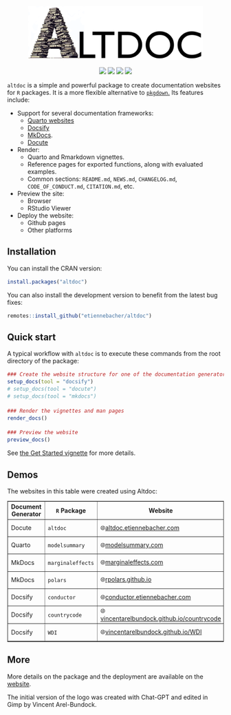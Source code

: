 <div align="center">

<img src="man/figures/altdoc_logo_web.png" height = "125"><br>

<img src="https://github.com/etiennebacher/altdoc/workflows/R-CMD-check/badge.svg">
<img src="https://codecov.io/gh/etiennebacher/altdoc/branch/master/graph/badge.svg">
<img src="https://img.shields.io/badge/license-MIT-blue">
<a href = "https://altdoc.etiennebacher.com/#/" target = "_blank"><img src="https://img.shields.io/static/v1?label=Website&message=Visit&color=blue"></a>
  
</div>

`altdoc` is a simple and powerful package to create documentation websites for `R` packages. It is a more flexible alternative to [`pkgdown`.](https://pkgdown.r-lib.org/) Its features include:

* Support for several documentation frameworks:
  - [Quarto websites](https://quarto.org/docs/websites/)
  - [Docsify](https://docsify.js.org/#/)
  - [MkDocs](https://www.mkdocs.org/). 
  - [Docute](https://docute.egoist.dev//)
* Render:
  - Quarto and Rmarkdown vignettes.
  - Reference pages for exported functions, along with evaluated examples.
  - Common sections: `README.md`, `NEWS.md`, `CHANGELOG.md`, `CODE_OF_CONDUCT.md`, `CITATION.md`, etc.
* Preview the site: 
  - Browser 
  - RStudio Viewer
* Deploy the website: 
  - Github pages
  - Other platforms

## Installation

You can install the CRAN version:
```r
install.packages("altdoc")
```

You can also install the development version to benefit from the latest bug fixes:
```r
remotes::install_github("etiennebacher/altdoc")
```

## Quick start

A typical workflow with `altdoc` is to execute these commands from the root directory of the package:

```r
### Create the website structure for one of the documentation generators
setup_docs(tool = "docsify")
# setup_docs(tool = "docute")
# setup_docs(tool = "mkdocs")

### Render the vignettes and man pages
render_docs()

### Preview the website
preview_docs()
```

See [the Get Started vignette](vignettes/get-started.md) for more details.

## Demos

The websites in this table were created using Altdoc:

<table border=".5">
  <tr>
    <th>Document Generator</th>
    <th><code>R</code> Package</th>
    <th>Website</th>
    <th>Settings</th>
  </tr>
  <tr>
    <td>Docute</td>
    <td><code>altdoc</code></td>
    <td>🌐<a href="https://altdoc.etiennebacher.com">altdoc.etiennebacher.com</a></td>
    <td><a href="https://github.com/etiennebacher/altdoc/tree/main/altdoc">Altdoc Settings</a></td>
  </tr>
  <tr>
    <td>Quarto</td>
    <td><code>modelsummary</code></td>
    <td>🌐<a href="https://modelsummary.com">modelsummary.com</a></td>
    <td><a href="https://github.com/vincentarelbundock/modelsummary/tree/main/altdoc">Altdoc settings</a></td>
  </tr>
  <tr>
    <td>MkDocs</td>
    <td><code>marginaleffects</code></td>
    <td>🌐<a href="https://marginaleffects.com">marginaleffects.com</a></td>
    <td><a href="https://github.com/vincentarelbundock/marginaleffects/tree/main/altdoc">Altdoc Settings</a></td>
  </tr>
  <tr>
    <td>MkDocs</td>
    <td><code>polars</code></td>
    <td>🌐<a href="https://rpolars.github.io">rpolars.github.io</a></td>
    <td><a href="https://github.com/pola-rs/r-polars">Github Repository</a></td>
  </tr>
  <tr>
    <td>Docsify</td>
    <td><code>conductor</code></td>
    <td>🌐<a href="https://conductor.etiennebacher.com">conductor.etiennebacher.com</a></td>
    <td><a href="https://github.com/etiennebacher/conductor">GitHub Repository</a></td>
  </tr>
  <tr>
    <td>Docsify</td>
    <td><code>countrycode</code></td>
    <td>🌐<a href="https://vincentarelbundock.github.io/countrycode">vincentarelbundock.github.io/countrycode</a></td>
    <td><a href="https://github.com/vincentarelbundock/countrycode/tree/main/altdoc">Altdoc Settings</a></td>
  </tr>
  <tr>
    <td>Docsify</td>
    <td><code>WDI</code></td>
    <td>🌐<a href="https://vincentarelbundock.github.io/WDI">vincentarelbundock.github.io/WDI</a></td>
    <td><a href="https://github.com/vincentarelbundock/WDI/tree/main/altdoc">Altdoc Settings</a></td>
  </tr>
</table>


## More

More details on the package and the deployment are available on the [website](https://altdoc.etiennebacher.com/#/). 

The initial version of the logo was created with Chat-GPT and edited in Gimp by Vincent Arel-Bundock.
